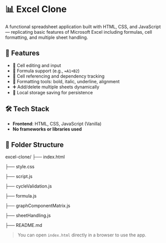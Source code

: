 # 📊 Excel Clone

A functional spreadsheet application built with HTML, CSS, and JavaScript — replicating basic features of Microsoft Excel including formulas, cell formatting, and multiple sheet handling.

## 🚀 Features

- 📝 Cell editing and input
- 🔢 Formula support (e.g., `=A1+B2`)
- 🔗 Cell referencing and dependency tracking
- 🎨 Formatting tools: bold, italic, underline, alignment
- ➕ Add/delete multiple sheets dynamically
- 💾 Local storage saving for persistence

## 🛠️ Tech Stack

- **Frontend**: HTML, CSS, JavaScript (Vanilla)
- **No frameworks or libraries used**

## 📁 Folder Structure

excel-clone/
├── index.html

├── style.css

├── script.js

├── cycleValidation.js

├── formula.js

├── graphComponentMatrix.js

├── sheetHandling.js

├── README.md

> You can open `index.html` directly in a browser to use the app.
